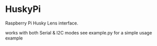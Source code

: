 # HuskyPi
Raspberry Pi Husky Lens interface.

works with both Serial & I2C modes
see example.py for a simple usage example

